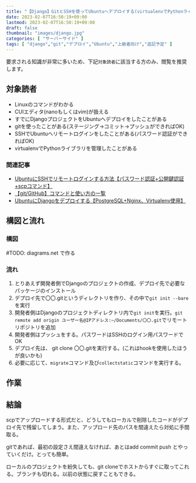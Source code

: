 ```yaml
---
title: "【Django】GitとSSHを使ってUbuntuへデプロイする(virtualenvでPythonライブラリの管理)【hookでmigrateコマンドも】"
date: 2023-02-07T16:50:19+09:00
lastmod: 2023-02-07T16:50:19+09:00
draft: false
thumbnail: "images/django.jpg"
categories: [ "サーバーサイド" ]
tags: [ "django","git","デプロイ","Ubuntu","上級者向け","追記予定" ]
---
```


要求される知識が非常に多いため、下記`対象読者`に該当する方のみ、閲覧を推奨します。

## 対象読者

- Linuxのコマンドがわかる
- CUIエディタ(nanoもしくはvim)が扱える
- すでにDjangoプロジェクトをUbuntuへデプロイをしたことがある
- gitを使ったことがある(ステージング→コミット→プッシュができればOK)
- SSHでUbuntuへリモートログインをしたことがある(パスワード認証ができればOK)
- virtualenvでPythonライブラリを管理したことがある

### 関連記事

- [UbuntuにSSHでリモートログインする方法【パスワード認証+公開鍵認証+scpコマンド】](/post/ubuntu-ssh/)
- [【git/GitHub】コマンドと使い方の一覧](/post/startup-git/)
- [UbuntuにDjangoをデプロイする【PostgreSQL+Nginx、Virtualenv使用】](/post/django-deploy-ubuntu-venv/)


## 構図と流れ


### 構図

#TODO: diagrams.net で作る


### 流れ

1. とりあえず開発者側でDjangoのプロジェクトの作成、デプロイ先で必要なパッケージのインストール
1. デプロイ先で〇〇.gitというディレクトリを作り、その中で`git init --bare `を実行
1. 開発者側はDjangoのプロジェクトディレクトリ内で`git init`を実行。`git remote add origin ユーザー名@IPアドレス:~/Documents/〇〇.git`でリモートリポジトリを追加
1. 開発者側はプッシュをする。パスワードはSSHのログイン用パスワードでOK
1. デプロイ先は、 git clone 〇〇.gitを実行する。(これはhookを使用したほうが良いかも)
1. 必要に応じて、`migrate`コマンド及び`collectstatic`コマンドを実行する。


## 作業






## 結論

scpでアップロードする形式だと、どうしてもローカルで削除したコードがデプロイ先で残留してしまう。また、アップロード先のパスを間違えたら対処に手間取る。

gitであれば、最初の設定さえ間違えなければ、あとはadd commit push とやっていくだけ。とっても簡単。

ローカルのプロジェクトを紛失しても、git cloneでホストからすぐに取ってこれる。ブランチも切れる。以前の状態に戻すこともできる。




